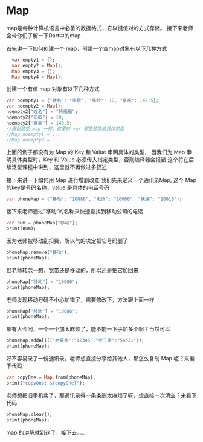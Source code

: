 # Map

map是每种计算机语言中必备的数据格式，它以键值对的方式存储。
接下来老师会带你们了解一下Dart中的map

首先讲一下如何创建一个 map，创建一个空map对象有以下几种方式

```dart
  var empty1 = {};
  var empty2 = Map();
  Map empty3 = {};
  Map empty4 = Map();
```

创建一个有值 map 对象有以下几种方式

```dart
var noempty1 = {"姓名": "李雷", "年龄": 10, "身高": 142.5};
var noempty2 = Map();
noempty2["姓名"] = "韩梅梅";
noempty2["年龄"] = 10;
noempty2["身高"] = 140.5;
//跟创建空 map 一样，这里的 var 都能替换成具体类型
//Map noempty1 = ...
//Map noempty2 = ...
```

上面的例子都没有为 Map 的 Key 和 Value 申明具体的类型，
当我们为 Map 申明具体类型时，Key 和 Value 必须传入指定类型，否则编译器会报错
这个将在后续泛型课程中讲到，这里就不再做过多叙述

接下来讲一下如何用 Map 进行增删改查
我们先来定义一个通讯录Map, 这个 Map 的key是号码名称，value 是具体的电话号码

```dart
var phoneMap = {"移动": "10086", "电信": "10000", "联通": "10010"};
```

接下来老师通过”移动“的名称来快速查找到移动公司的电话

```dart
var num = phoneMap["移动"];
print(num);
```
  
因为老师被移动乱扣费，所以气的决定把它号码删了

```dart
phoneMap.remove("移动");
print(phoneMap);
```

但老师转念一想，宽带还是移动的，所以还是把它加回来

```dart
phoneMap["移动"] = "10080";
print(phoneMap);
```

老师发现移动号码不小心加错了，需要修改下，方法跟上面一样

```dart
phoneMap["移动"] = "10086";
print(phoneMap);
```

那有人会问，一个一个加太麻烦了，能不能一下子加多个啊？当然可以

```dart
phoneMap.addAll({"老姜家":"12345","老王家":"54321"});
print(phoneMap);
```

好不容易录了一份通讯录，老师想直接分享给其他人，那怎么复制 Map 呢？来看下代码

```dart
var copyOne = Map.from(phoneMap);
print("copyOne: ${copyOne}");
```

老师想把旧手机卖了，那通讯录得一条条删太麻烦了呀，想直接一次清空？来看下代码

```dart
phoneMap.clear();
print(phoneMap);
```

map 的讲解就到这了，接下去。。。




